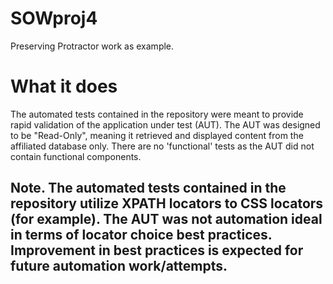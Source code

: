 # SOWproj4
Preserving Protractor work as example.

# What it does
The automated tests contained in the repository were meant to provide rapid validation of the application under test (AUT). The AUT was designed to be "Read-Only", meaning it retrieved and displayed content from the affiliated database only. There are no 'functional' tests as the AUT did not contain functional components.

## Note. The automated tests contained in the repository utilize XPATH locators to CSS locators (for example). The AUT was not automation ideal in terms of locator choice best practices. Improvement in best practices is expected for future automation work/attempts.